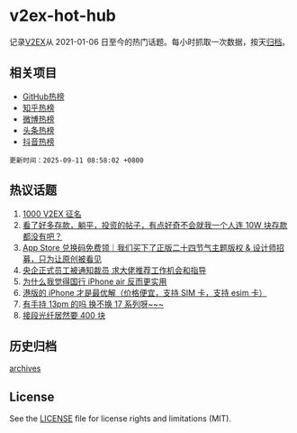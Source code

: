 # v2ex-hot-hub

 记录[V2EX](https://www.v2ex.com/)从 2021-01-06 日至今的热门话题。每小时抓取一次数据，按天[归档](archives)。
 
 ## 相关项目

- [GitHub热榜](https://github.com/lonnyzhang423/github-hot-hub)
- [知乎热榜](https://github.com/lonnyzhang423/zhihu-hot-hub)
- [微博热榜](https://github.com/lonnyzhang423/weibo-hot-hub)
- [头条热榜](https://github.com/lonnyzhang423/toutiao-hot-hub)
- [抖音热榜](https://github.com/lonnyzhang423/douyin-hot-hub)


 `更新时间：2025-09-11 08:58:02 +0800`

## 热议话题

1. [1000 V2EX 征名](https://www.v2ex.com/t/1158222)
1. [看了好多存款，躺平，投资的帖子，有点好奇不会就我一个人连 10W 块存款都没有吧？](https://www.v2ex.com/t/1158237)
1. [App Store 兑换码免费领｜我们买下了正版二十四节气主题版权 & 设计师招募，只为让原创被看见](https://www.v2ex.com/t/1158243)
1. [央企正式员工被通知裁员 求大佬推荐工作机会和指导](https://www.v2ex.com/t/1158261)
1. [为什么我觉得国行 iPhone air 反而更实用](https://www.v2ex.com/t/1158168)
1. [港版的 iPhone 才是最优解（价格便宜，支持 SIM 卡，支持 esim 卡）](https://www.v2ex.com/t/1158204)
1. [有手持 13pm 的吗 换不换 17 系列呀~~~](https://www.v2ex.com/t/1158171)
1. [接段光纤居然要 400 块](https://www.v2ex.com/t/1158175)

## 历史归档

[archives](archives)

## License

See the [LICENSE](LICENSE) file for license rights and limitations (MIT).
